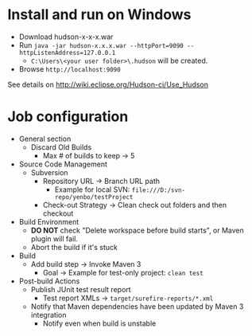 # Install and run on Windows

* Download hudson-x-x-x.war
* Run `java -jar hudson-x.x.x.war --httpPort=9090 --httpListenAddress=127.0.0.1`
  * `C:\Users\<your user folder>\.hudson` will be created.
* Browse `http://localhost:9090`

See details on <http://wiki.eclipse.org/Hudson-ci/Use_Hudson>

# Job configuration

* General section
  * Discard Old Builds
    * Max # of builds to keep -> 5
* Source Code Management
  * Subversion
    * Repository URL -> Branch URL path
      * Example for local SVN: `file:///D:/svn-repo/yenbo/testProject`
    * Check-out Strategy -> Clean check out folders and then checkout
* Build Environment
  * **DO NOT** check "Delete workspace before build starts", or Maven plugin will fail.
  *  Abort the build if it's stuck
* Build
  * Add build step -> Invoke Maven 3
    * Goal -> Example for test-only project: `clean test`
* Post-build Actions
  * Publish JUnit test result report
    * Test report XMLs -> `target/surefire-reports/*.xml`
  * Notify that Maven dependencies have been updated by Maven 3 integration 
    * Notify even when build is unstable